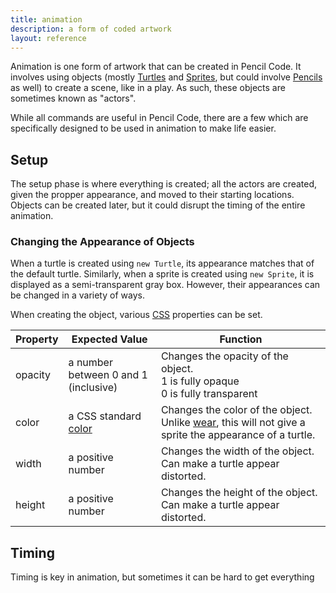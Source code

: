 ```yaml
---
title: animation
description: a form of coded artwork
layout: reference
---
```


Animation is one form of artwork that can be created in Pencil Code. It involves using objects (mostly [Turtles](Turtle.html) and [Sprites](Sprite.html), but could involve [Pencils](Pencil.html) as well) to create a scene, like in a play. As such, these objects are sometimes known as "actors". 

While all commands are useful in Pencil Code, there are a few which are specifically designed to be used in animation to make life easier. 

## Setup

The setup phase is where everything is created; all the actors are created, given the propper appearance, and moved to their starting locations. Objects can be created later, but it could disrupt the timing of the entire animation. 

### Changing the Appearance of Objects

When a turtle is created using `new Turtle`, its appearance matches that of the default turtle. Similarly, when a sprite is created using `new Sprite`, it is displayed as a semi-transparent gray box. However, their appearances can be changed in a variety of ways. 

When creating the object, various [CSS](http://www.w3schools.com/css/default.asp) properties can be set. 

| Property | Expected Value                        | Function                                                                                                            |
|----------|---------------------------------------|---------------------------------------------------------------------------------------------------------------------|
| opacity  |  a number between 0 and 1 (inclusive) | Changes the opacity of the object. <br>1 is fully opaque<br>0 is fully transparent                                  |
| color    | a CSS standard [color](colors.html)   | Changes the color of the object. Unlike [wear](wear.html), this will not give a sprite the appearance of a turtle.  |
| width    | a positive number                     | Changes the width of the object. Can make a turtle appear distorted.                                                |
| height   | a positive number                     | Changes the height of the object. Can make a turtle appear distorted.                                               |

## Timing

Timing is key in animation, but sometimes it can be hard to get everything
